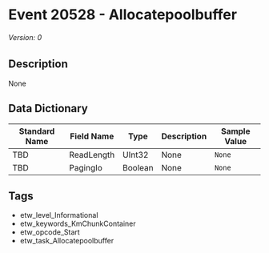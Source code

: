 # Event 20528 - Allocatepoolbuffer
###### Version: 0

## Description
None

## Data Dictionary
|Standard Name|Field Name|Type|Description|Sample Value|
|---|---|---|---|---|
|TBD|ReadLength|UInt32|None|`None`|
|TBD|PagingIo|Boolean|None|`None`|

## Tags
* etw_level_Informational
* etw_keywords_KmChunkContainer
* etw_opcode_Start
* etw_task_Allocatepoolbuffer